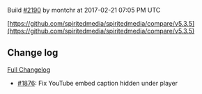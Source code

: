 Build [#2190](https://circleci.com/gh/spiritedmedia/spiritedmedia/2190) by montchr at 2017-02-21 07:05 PM UTC

[https://github.com/spiritedmedia/spiritedmedia/compare/v5.3.5](https://github.com/spiritedmedia/spiritedmedia/compare/v5.3.5)
## Change log
[Full Changelog](https://github.com/spiritedmedia/spiritedmedia/compare/v5.3.4...v5.3.5)

 - [#1876](https://github.com/spiritedmedia/spiritedmedia/pull/1876): Fix YouTube embed caption hidden under player
